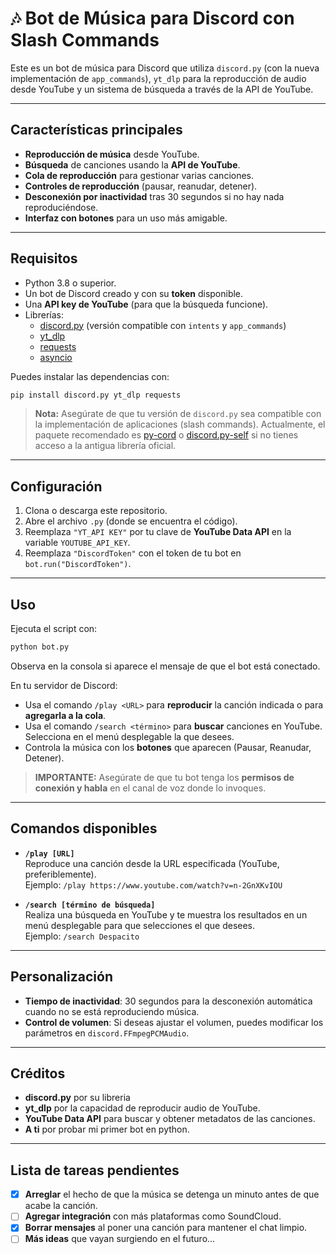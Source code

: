 
# 🎶 Bot de Música para Discord con Slash Commands

Este es un bot de música para Discord que utiliza `discord.py` (con la nueva implementación de `app_commands`), `yt_dlp` para la reproducción de audio desde YouTube y un sistema de búsqueda a través de la API de YouTube.

---

## Características principales

- **Reproducción de música** desde YouTube.
- **Búsqueda** de canciones usando la **API de YouTube**.
- **Cola de reproducción** para gestionar varias canciones.
- **Controles de reproducción** (pausar, reanudar, detener).
- **Desconexión por inactividad** tras 30 segundos si no hay nada reproduciéndose.
- **Interfaz con botones** para un uso más amigable.

---

## Requisitos

- Python 3.8 o superior.
- Un bot de Discord creado y con su **token** disponible.
- Una **API key de YouTube** (para que la búsqueda funcione).
- Librerías:
  - [discord.py](https://pypi.org/project/discord.py/) (versión compatible con `intents` y `app_commands`)
  - [yt_dlp](https://pypi.org/project/yt-dlp/)
  - [requests](https://pypi.org/project/requests/)
  - [asyncio](https://docs.python.org/3/library/asyncio.html)

Puedes instalar las dependencias con:

```bash
pip install discord.py yt_dlp requests
```

> **Nota:** Asegúrate de que tu versión de `discord.py` sea compatible con la implementación de aplicaciones (slash commands). Actualmente, el paquete recomendado es [py-cord](https://pypi.org/project/py-cord/) o [discord.py-self](https://pypi.org/project/discord.py-self/) si no tienes acceso a la antigua librería oficial.

---

## Configuración

1. Clona o descarga este repositorio.
2. Abre el archivo `.py` (donde se encuentra el código).
3. Reemplaza `"YT_API KEY"` por tu clave de **YouTube Data API** en la variable `YOUTUBE_API_KEY`.
4. Reemplaza `"DiscordToken"` con el token de tu bot en `bot.run("DiscordToken")`.

---

## Uso

Ejecuta el script con:

```bash
python bot.py
```

Observa en la consola si aparece el mensaje de que el bot está conectado.

En tu servidor de Discord:
- Usa el comando `/play <URL>` para **reproducir** la canción indicada o para **agregarla a la cola**.
- Usa el comando `/search <término>` para **buscar** canciones en YouTube. Selecciona en el menú desplegable la que desees.
- Controla la música con los **botones** que aparecen (Pausar, Reanudar, Detener).

> **IMPORTANTE:** Asegúrate de que tu bot tenga los **permisos de conexión y habla** en el canal de voz donde lo invoques.

---

## Comandos disponibles

- **`/play [URL]`**  
  Reproduce una canción desde la URL especificada (YouTube, preferiblemente).  
  Ejemplo: `/play https://www.youtube.com/watch?v=n-2GnXKvIOU`

- **`/search [término de búsqueda]`**  
  Realiza una búsqueda en YouTube y te muestra los resultados en un menú desplegable para que selecciones el que desees.  
  Ejemplo: `/search Despacito`

---

## Personalización

- **Tiempo de inactividad**: 30 segundos para la desconexión automática cuando no se está reproduciendo música.
- **Control de volumen**: Si deseas ajustar el volumen, puedes modificar los parámetros en `discord.FFmpegPCMAudio`.

---

## Créditos

- **discord.py** por su libreria
- **yt_dlp** por la capacidad de reproducir audio de YouTube.
- **YouTube Data API** para buscar y obtener metadatos de las canciones.
- **A ti** por probar mi primer bot en python.

---

## Lista de tareas pendientes

- [X] **Arreglar** el hecho de que la música se detenga un minuto antes de que acabe la canción.
- [ ] **Agregar integración** con más plataformas como SoundCloud.  
- [X] **Borrar mensajes** al poner una canción para mantener el chat limpio.
- [ ] **Más ideas** que vayan surgiendo en el futuro...
